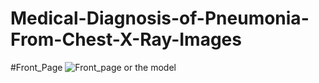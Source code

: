 # Medical-Diagnosis-of-Pneumonia-From-Chest-X-Ray-Images
#Front_Page
![Front_page or the model](FRONT_PAGE(2))

